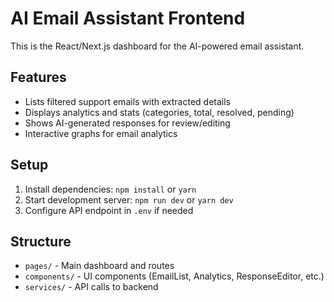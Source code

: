 # AI Email Assistant Frontend

This is the React/Next.js dashboard for the AI-powered email assistant.

## Features

- Lists filtered support emails with extracted details
- Displays analytics and stats (categories, total, resolved, pending)
- Shows AI-generated responses for review/editing
- Interactive graphs for email analytics

## Setup

1. Install dependencies: `npm install` or `yarn`
2. Start development server: `npm run dev` or `yarn dev`
3. Configure API endpoint in `.env` if needed

## Structure

- `pages/` - Main dashboard and routes
- `components/` - UI components (EmailList, Analytics, ResponseEditor, etc.)
- `services/` - API calls to backend